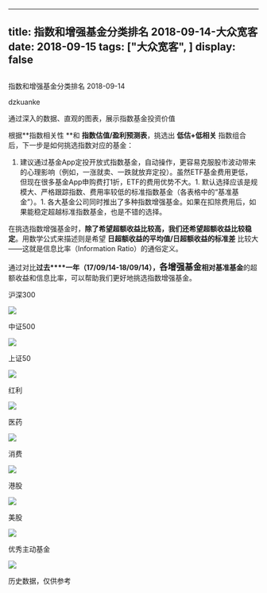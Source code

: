 
---
title:   指数和增强基金分类排名 2018-09-14-大众宽客
date: 2018-09-15
tags: ["大众宽客", ]
display: false
---


## 



指数和增强基金分类排名 2018-09-14




dzkuanke




通过深入的数据、直观的图表，展示指数基金投资价值


根据**指数相关性&nbsp;**和&nbsp;**指数估值/盈利预测表**，挑选出&nbsp;**低估+低相关**&nbsp;指数组合后，下一步是如何挑选指数对应的基金：


1. 建议通过基金App定投开放式指数基金，自动操作，更容易克服股市波动带来的心理影响（例如，一涨就卖、一跌就放弃定投）。虽然ETF基金费用更低，但现在很多基金App申购费打1折，ETF的费用优势不大。1. 默认选择应该是规模大、严格跟踪指数、费用率较低的标准指数基金（各表格中的“基准基金”）。1. 各大基金公司同时推出了多种指数增强基金。如果在扣除费用后，如果能稳定超越标准指数基金，也是不错的选择。


在挑选指数增强基金时<h-char unicode="ff0c" class="" style="max-width: 100%;box-sizing: border-box !important;word-wrap: break-word !important;">，</h-char>**除了希望超额收益比较高**<h-char unicode="ff0c" class="" style="max-width: 100%;box-sizing: border-box !important;word-wrap: break-word !important;"><h-inner style="max-width: 100%;box-sizing: border-box !important;word-wrap: break-word !important;">**，**</h-inner></h-char>**我们还希望超额收益比较稳定**<h-char unicode="3002" class="" style="max-width: 100%;box-sizing: border-box !important;word-wrap: break-word !important;">。</h-char>用数学公式来描述则是希望&nbsp;**日超额收益的平均值/日超额收益的标准差**&nbsp;比较大<h-char unicode="2014" class="" style="max-width: 100%;box-sizing: border-box !important;word-wrap: break-word !important;">——</h-char>这就是信息比率<h-char unicode="ff08" class="" style="max-width: 100%;box-sizing: border-box !important;word-wrap: break-word !important;">（</h-char>Information Ratio<h-char unicode="ff09" class="" style="max-width: 100%;box-sizing: border-box !important;word-wrap: break-word !important;">）</h-char>的通俗定义<h-char unicode="3002" class="" style="max-width: 100%;box-sizing: border-box !important;word-wrap: break-word !important;">。</h-char>

<h-char unicode="3002" class="" style="max-width: 100%;box-sizing: border-box !important;word-wrap: break-word !important;"></h-char>

通过对比**过去****一年（17/09/14-18/09/14），<strong style="max-width: 100%;font-size: 17px;box-sizing: border-box !important;word-wrap: break-word !important;">各增强基金**相对基准基金</strong>的超额收益和信息比率<h-char unicode="ff0c" class="" style="max-width: 100%;box-sizing: border-box !important;word-wrap: break-word !important;">，</h-char>可以帮助我们更好地挑选指数增强基金。



沪深300

<img class="" data-copyright="0" data-ratio="0.7037671232876712" data-s="300,640" src="https://mmbiz.qpic.cn/mmbiz_png/PKw3FQPmhIgaZ9REdK0ictIxJzrbPTmicAnkZVkh6lDFpMVu1CljIyhVmQvtjRwCHbqWRbnNb5PdKXeLa5r0RQvA/640?wx_fmt=png" data-type="png" data-w="1168" style=""/>



中证500

<img class="" data-copyright="0" data-ratio="0.5219435736677116" data-s="300,640" src="https://mmbiz.qpic.cn/mmbiz_png/PKw3FQPmhIgaZ9REdK0ictIxJzrbPTmicAeeOqUa0emyrFfkSvP1kaFteu0uATCm6VtnIT1R5f3a6fB9ianTWWg1g/640?wx_fmt=png" data-type="png" data-w="1276" style=""/>



上证50

<img class="" data-copyright="0" data-ratio="0.3081761006289308" data-s="300,640" src="https://mmbiz.qpic.cn/mmbiz_png/PKw3FQPmhIgaZ9REdK0ictIxJzrbPTmicA43uEPshbzJGGTPZ0UB6gXRdRicpDSJLwFxTF5WICnh9iajOx0lWGBhxw/640?wx_fmt=png" data-type="png" data-w="1272"/>



红利

<img class="" data-copyright="0" data-ratio="0.353125" data-s="300,640" src="https://mmbiz.qpic.cn/mmbiz_png/PKw3FQPmhIgaZ9REdK0ictIxJzrbPTmicAMyTbfHiaBtEOEjMCXptkISicyR9B3MNpnOQ8JcYic7lGp9kibIGaG82RicQ/640?wx_fmt=png" data-type="png" data-w="1280" style=""/>



医药

<img class="" data-copyright="0" data-ratio="0.4593698175787728" data-s="300,640" src="https://mmbiz.qpic.cn/mmbiz_png/PKw3FQPmhIgaZ9REdK0ictIxJzrbPTmicABv1RRdBmBubn4NEVmJeJ26ZHU61aWNYOqCn2eQqwmyRvyJX6qMsaBg/640?wx_fmt=png" data-type="png" data-w="1206" style=""/>



消费

<img class="" data-copyright="0" data-ratio="0.32781456953642385" data-s="300,640" src="https://mmbiz.qpic.cn/mmbiz_png/PKw3FQPmhIgaZ9REdK0ictIxJzrbPTmicAN1aTKRDoKFDtAic5THyl4yFESFBlmnsrOqZ9NQaXoDKupfdQkYY7L0w/640?wx_fmt=png" data-type="png" data-w="1208" style=""/>



港股

<img class="" data-copyright="0" data-ratio="0.24466571834992887" data-s="300,640" src="https://mmbiz.qpic.cn/mmbiz_png/PKw3FQPmhIgaZ9REdK0ictIxJzrbPTmicAu8UzzU4xZ7tMouzZIjPed9GC2I1cBlY2gIA0lMRhB66UaMlQ8oXvpA/640?wx_fmt=png" data-type="png" data-w="1406" style=""/>



美股

<img class="" data-copyright="0" data-ratio="0.355021216407355" data-s="300,640" src="https://mmbiz.qpic.cn/mmbiz_png/PKw3FQPmhIgaZ9REdK0ictIxJzrbPTmicARdiceLMWqzDLDLBtUTGHzV7xDKSHiaXTYpLRqPynQL03KD8MWIXxaj4A/640?wx_fmt=png" data-type="png" data-w="1414" style=""/>



优秀主动基金

<img class="" data-copyright="0" data-ratio="0.47368421052631576" data-s="300,640" src="https://mmbiz.qpic.cn/mmbiz_png/PKw3FQPmhIgaZ9REdK0ictIxJzrbPTmicAwAXtCMXWO2KOjjPQic36vyEolvn04QhHdEW78ObVrxvMEWm6jWfaAkg/640?wx_fmt=png" data-type="png" data-w="1178" style=""/>



历史数据<h-char unicode="ff0c" class="biaodian cjk bd-end bd-cop bd-hangable bd-jiya"><h-inner>，</h-inner></h-char>仅供参考




















